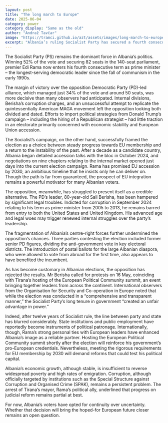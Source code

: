 ```yaml
---
layout: post
title: "The long march to Europe"
date: 2025-06-04
category: power
category_display: "Same as the old"
author: "Andraž Tavčar"
image: "https://tramci.github.io/azt/assets/images/long-march-to-europe.png"  # optional
excerpt: "Albania’s ruling Socialist Party has secured a fourth consecutive term for Prime Minister Edi Rama, extending his reign as the longest-serving leader of the country’s post-communist era."
---
```


The Socialist Party (PS) remains the dominant force in Albania’s politics. Winning 52% of the vote and securing 82 seats in the 140-seat parliament, premier Edi Rama now enters his fourth consecutive term as prime minister – the longest-serving democratic leader since the fall of communism in the early 1990s.

The margin of victory over the opposition Democratic Party (PD)-led alliance, which managed just 34% of the vote and around 50 seats, was more decisive than many observers had anticipated. Internal divisions, Berisha’s corruption charges, and an unsuccessful attempt to replicate the quintessentially American MAGA movement left the opposition looking both divided and dated. Efforts to import political strategies from Donald Trump’s campaign – including the hiring of a Republican strategist – had little traction in an electorate primarily concerned with economic stability and European Union accession.

The Socialist’s campaign, on the other hand, successfully framed the election as a choice between steady progress towards EU membership and a return to the instability of the past. After a decade as a candidate country, Albania began detailed accession talks with the bloc in October 2024, and negotiations on nine chapters relating to the internal market opened just days into the current election campaign. Rama has promised EU accession by 2030, an ambitious timeline that he insists only he can deliver on. Though the path is far from guaranteed, the prospect of EU integration remains a powerful motivator for many Albanian voters.

The opposition, meanwhile, has struggled to present itself as a credible alternative. The PD’s leader, 80-year-old Sali Berisha, has been hampered by significant legal troubles. Indicted for corruption in September 2024 relating to his term as prime minister from 2005 to 2013, he remains barred from entry to both the United States and United Kingdom. His advanced age and legal woes may trigger renewed internal struggles over the party’s leadership.

The fragmentation of Albania’s centre-right forces further undermined the opposition’s chances. Three parties contesting the election included former senior PD figures, dividing the anti-government vote in key electoral districts. The introduction of postal ballots for the large Albanian diaspora, who were allowed to vote from abroad for the first time, also appears to have benefited the incumbent.

As has become customary in Albanian elections, the opposition has rejected the results. Mr Berisha called for protests on 16 May, coinciding with Tirana’s hosting of the European Political Community summit, an event bringing together leaders from across the continent. International observers from the Organisation for Security and Co-operation in Europe noted that while the election was conducted in a “comprehensive and transparent manner,” the Socialist Party’s long tenure in government “created an unfair advantage in power.”

Indeed, after twelve years of Socialist rule, the line between party and state has blurred considerably. State institutions and public employment have reportedly become instruments of political patronage. Internationally, though, Rama’s strong personal ties with European leaders have enhanced Albania’s image as a reliable partner. Hosting the European Political Community summit shortly after the election will reinforce his government’s pro-European credentials. Nevertheless, meeting the rigorous requirements for EU membership by 2030 will demand reforms that could test his political capital.

Albania’s economic growth, although stable, is insufficient to reverse widespread poverty and high rates of emigration. Corruption, although officially targeted by institutions such as the Special Structure against Corruption and Organised Crime (SPAK), remains a persistent problem. The arrest of Tirana’s mayor, Rama’s political ally, underlined that progress on judicial reform remains partial at best.

For now, Albania’s voters have opted for continuity over uncertainty. Whether that decision will bring the hoped-for European future closer remains an open question.
